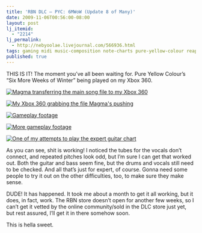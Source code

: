 ```yaml
---
title: 'RBN DLC – PYC: 6MWoW (Update 8 of Many)'
date: 2009-11-06T00:56:00-08:00
layout: post
lj_itemid:
  - "2214"
lj_permalink:
  - http://nebyoolae.livejournal.com/566936.html
tags: gaming midi music-composition note-charts pure-yellow-colour reaper rock-band rock-band-network smwow
published: true
---
```

THIS IS IT! The moment you&#8217;ve all been waiting for. Pure Yellow Colour&#8217;s &#8220;Six More Weeks of Winter&#8221; being played on my Xbox 360.

<!--more-->

[![Magma transferring the main song file to my Xbox 360](http://pureyellow.net/img/rbdlc/magmatransfer_small.jpg "Magma transferring the main song file to my Xbox 360")](http://pureyellow.net/img/rbdlc/magmatransfer.jpg)

[![My Xbox 360 grabbing the file Magma's pushing](http://pureyellow.net/img/rbdlc/audition360_small.jpg "My Xbox 360 grabbing the file Magma's pushing")](http://pureyellow.net/img/rbdlc/audition360.jpg)

[![Gameplay footage](http://pureyellow.net/img/rbdlc/gameplay1_small.jpg "Gameplay footage")](http://pureyellow.net/img/rbdlc/gameplay1.jpg)

[![More gameplay footage](http://pureyellow.net/img/rbdlc/gameplay2_small.jpg "More gameplay footage")](http://pureyellow.net/img/rbdlc/gameplay2.jpg)

[![One of my attempts to play the expert guitar chart](http://pureyellow.net/img/rbdlc/finalscore_small.jpg "One of my attempts to play the expert guitar chart")](http://pureyellow.net/img/rbdlc/finalscore.jpg)

As you can see, shit is working! I noticed the tubes for the vocals don&#8217;t connect, and repeated pitches look odd, but I&#8217;m sure I can get that worked out. Both the guitar and bass seem fine, but the drums and vocals still need to be checked. And all that&#8217;s just for expert, of course. Gonna need some people to try it out on the other difficulties, too, to make sure they make sense.

DUDE! It has happened. It took me about a month to get it all working, but it does, in fact, work. The RBN store doesn&#8217;t open for another few weeks, so I can&#8217;t get it vetted by the online community/sold in the DLC store just yet, but rest assured, I&#8217;ll get it in there somehow soon.

This is hella sweet.
